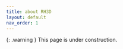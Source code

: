 ```yaml
---
title: about RH3D
layout: default
nav_order: 1
---
```

{: .warning }
This page is under construction.
